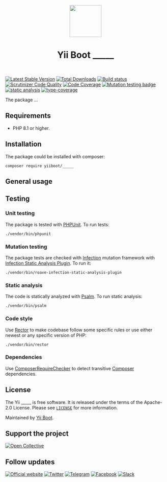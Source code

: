 <p align="center">
    <a href="https://github.com/yiiboot" target="_blank">
        <img src="https://avatars.githubusercontent.com/u/118281946?s=600&u=b16475d97095b69a8f500ec2f29b8d05c3d02b3a&v=4" height="100px">
    </a>
    <h1 align="center">Yii Boot _____</h1>
    <br>
</p>

[![Latest Stable Version](https://poser.pugx.org/yiiboot/_____/v/stable.png)](https://packagist.org/packages/yiiboot/_____)
[![Total Downloads](https://poser.pugx.org/yiiboot/_____/downloads.png)](https://packagist.org/packages/yiiboot/_____)
[![Build status](https://github.com/yiiboot/_____/workflows/build/badge.svg)](https://github.com/yiiboot/_____/actions?query=workflow%3Abuild)
[![Scrutinizer Code Quality](https://scrutinizer-ci.com/g/yiiboot/_____/badges/quality-score.png?b=master)](https://scrutinizer-ci.com/g/yiiboot/_____/?branch=master)
[![Code Coverage](https://scrutinizer-ci.com/g/yiiboot/_____/badges/coverage.png?b=master)](https://scrutinizer-ci.com/g/yiiboot/_____/?branch=master)
[![Mutation testing badge](https://img.shields.io/endpoint?style=flat&url=https%3A%2F%2Fbadge-api.stryker-mutator.io%2Fgithub.com%yiiboot%2F_____%2Fmaster)](https://dashboard.stryker-mutator.io/reports/github.com/yiiboot/_____/master)
[![static analysis](https://github.com/yiiboot/_____/workflows/static%20analysis/badge.svg)](https://github.com/yiiboot/_____/actions?query=workflow%3A%22static+analysis%22)
[![type-coverage](https://shepherd.dev/github/yiiboot/_____/coverage.svg)](https://shepherd.dev/github/yiiboot/_____)

The package ...

## Requirements

- PHP 8.1 or higher.

## Installation

The package could be installed with composer:

```shell
composer require yiiboot/_____
```

## General usage

## Testing

### Unit testing

The package is tested with [PHPUnit](https://phpunit.de/). To run tests:

```shell
./vendor/bin/phpunit
```

### Mutation testing

The package tests are checked with [Infection](https://infection.github.io/) mutation framework with
[Infection Static Analysis Plugin](https://github.com/Roave/infection-static-analysis-plugin). To run it:

```shell
./vendor/bin/roave-infection-static-analysis-plugin
```

### Static analysis

The code is statically analyzed with [Psalm](https://psalm.dev/). To run static analysis:

```shell
./vendor/bin/psalm
```

### Code style

Use [Rector](https://github.com/rectorphp/rector) to make codebase follow some specific rules or 
use either newest or any specific version of PHP: 

```shell
./vendor/bin/rector
```

### Dependencies

Use [ComposerRequireChecker](https://github.com/maglnet/ComposerRequireChecker) to detect transitive 
[Composer](https://getcomposer.org/) dependencies.

## License

The Yii _____ is free software. It is released under the terms of the Apache-2.0 License.
Please see [`LICENSE`](./LICENSE.md) for more information.

Maintained by [Yii Boot](https://github.com/yiiboot).

## Support the project

[![Open Collective](https://img.shields.io/badge/Open%20Collective-sponsor-7eadf1?logo=open%20collective&logoColor=7eadf1&labelColor=555555)](https://opencollective.com/yiiboot)

## Follow updates

[![Official website](https://img.shields.io/badge/Powered_by-Yii_Framework-green.svg?style=flat)](https://www.yiiframework.com/)
[![Twitter](https://img.shields.io/badge/twitter-follow-1DA1F2?logo=twitter&logoColor=1DA1F2&labelColor=555555?style=flat)](https://twitter.com/yiiframework)
[![Telegram](https://img.shields.io/badge/telegram-join-1DA1F2?style=flat&logo=telegram)](https://t.me/yii3en)
[![Facebook](https://img.shields.io/badge/facebook-join-1DA1F2?style=flat&logo=facebook&logoColor=ffffff)](https://www.facebook.com/groups/yiitalk)
[![Slack](https://img.shields.io/badge/slack-join-1DA1F2?style=flat&logo=slack)](https://yiiframework.com/go/slack)
